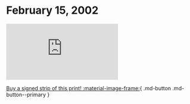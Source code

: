 # February 15, 2002

![](https://www.achewood.com/comic.php?date=02152002)

[Buy a signed strip of this print! :material-image-frame:](https://achewood-holiday-pop-up.myshopify.com/products/strip#02152002){ .md-button .md-button--primary }

